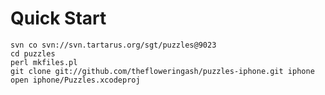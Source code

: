 Quick Start
===========

    svn co svn://svn.tartarus.org/sgt/puzzles@9023
    cd puzzles
    perl mkfiles.pl
    git clone git://github.com/thefloweringash/puzzles-iphone.git iphone
    open iphone/Puzzles.xcodeproj
